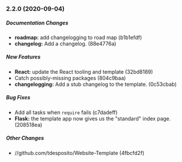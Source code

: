 ### 2.2.0 (2020-09-04)

##### Documentation Changes

* **roadmap:**  add changelogging to road map (b1b1efdf)
* **changelog:**  Add a changelog. (88e4776a)

##### New Features

* **React:**  update the React tooling and template (32bd8189)
*  Catch possibly-missing packages (804c9baa)
* **changelogging:**  Add a stub changelog to the template. (0c53cbab)

##### Bug Fixes

*  Add all tasks when `require` fails (c7dadeff)
* **Flask:**  the template app now gives us the "standard" index page. (208518ea)

##### Other Changes

* //github.com/tdesposito/Website-Template (4fbcfd2f)
